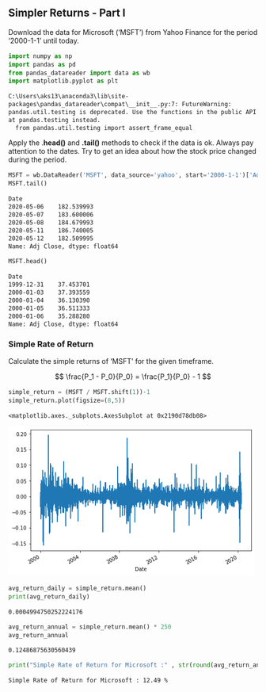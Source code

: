 ## Simpler Returns - Part I

Download the data for Microsoft (‘MSFT’) from Yahoo Finance for the period ‘2000-1-1’ until today.


```python
import numpy as np
import pandas as pd
from pandas_datareader import data as wb
import matplotlib.pyplot as plt
```

    C:\Users\aks13\anaconda3\lib\site-packages\pandas_datareader\compat\__init__.py:7: FutureWarning: pandas.util.testing is deprecated. Use the functions in the public API at pandas.testing instead.
      from pandas.util.testing import assert_frame_equal
    

Apply the .**head()** and **.tail()** methods to check if the data is ok. Always pay attention to the dates. Try to get an idea about how the stock price changed during the period.


```python
MSFT = wb.DataReader('MSFT', data_source='yahoo', start='2000-1-1')['Adj Close']
MSFT.tail()
```




    Date
    2020-05-06    182.539993
    2020-05-07    183.600006
    2020-05-08    184.679993
    2020-05-11    186.740005
    2020-05-12    182.509995
    Name: Adj Close, dtype: float64




```python
MSFT.head()
```




    Date
    1999-12-31    37.453701
    2000-01-03    37.393559
    2000-01-04    36.130390
    2000-01-05    36.511333
    2000-01-06    35.288280
    Name: Adj Close, dtype: float64



### Simple Rate of Return

Calculate the simple returns of ‘MSFT’ for the given timeframe.

$$
\frac{P_1 - P_0}{P_0} = \frac{P_1}{P_0} - 1
$$


```python
simple_return = (MSFT / MSFT.shift(1))-1
simple_return.plot(figsize=(8,5))
```




    <matplotlib.axes._subplots.AxesSubplot at 0x2190d78db08>




![png](output_9_1.png)



```python
avg_return_daily = simple_return.mean()
print(avg_return_daily)
```

    0.0004994750252224176
    


```python
avg_return_annual = simple_return.mean() * 250
avg_return_annual
```




    0.12486875630560439




```python
print("Simple Rate of Return for Microsoft :" , str(round(avg_return_annual*100,2)), '%')
```

    Simple Rate of Return for Microsoft : 12.49 %
    
